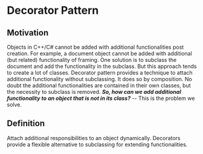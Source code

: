 ﻿# Decorator Pattern


## Motivation
Objects in C++/C# cannot be added with additional functionalities post creation. For example, a document object cannot be added with additional (but related) functionality of framing. One solution is to subclass the document and add the functionality in the subclass. But this approach tends to create a lot of classes. Decorator pattern provides a technique to attach additional functionality without subclassing. It does so by composition. No doubt the additional functionalities are contained in their  own classes, but the necessity to subclass is removed.
***So, how can we add additional functionality to an object that is not in its class?*** -- This is the problem we solve.

## Definition
Attach additional responsibilities to an object dynamically. Decorators provide a flexible alternative to subclassing for extending functionalities. 